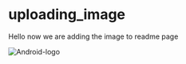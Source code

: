 # uploading_image


Hello now we are adding the image to readme page

![Android-logo](https://user-images.githubusercontent.com/19402893/87309677-89450b80-c53a-11ea-9c55-aac58c21e3f4.jpg)
